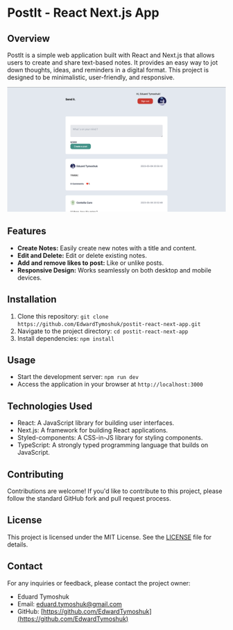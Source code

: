 # PostIt - React Next.js App

## Overview
PostIt is a simple web application built with React and Next.js that allows users to create and share text-based notes. It provides an easy way to jot down thoughts, ideas, and reminders in a digital format. This project is designed to be minimalistic, user-friendly, and responsive.

![Project Screenshot](public/project-postit.jpg)

## Features
- **Create Notes:** Easily create new notes with a title and content.
- **Edit and Delete:** Edit or delete existing notes.
- **Add and remove likes to post:** Like or unlike posts.
- **Responsive Design:** Works seamlessly on both desktop and mobile devices.

## Installation
1. Clone this repository: `git clone https://github.com/EdwardTymoshuk/postit-react-next-app.git`
2. Navigate to the project directory: `cd postit-react-next-app`
3. Install dependencies: `npm install`

## Usage
- Start the development server: `npm run dev`
- Access the application in your browser at `http://localhost:3000`

## Technologies Used
- React: A JavaScript library for building user interfaces.
- Next.js: A framework for building React applications.
- Styled-components: A CSS-in-JS library for styling components.
- TypeScript: A strongly typed programming language that builds on JavaScript.

## Contributing
Contributions are welcome! If you'd like to contribute to this project, please follow the standard GitHub fork and pull request process.

## License
This project is licensed under the MIT License. See the [LICENSE](LICENSE) file for details.

## Contact
For any inquiries or feedback, please contact the project owner:
- Eduard Tymoshuk
- Email: [eduard.tymoshuk@gmail.com](mailto:eduard.tymoshuk@gmail.com)
- GitHub: [https://github.com/EdwardTymoshuk](https://github.com/EdwardTymoshuk)
